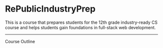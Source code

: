 # RePublicIndustryPrep
This is a course that prepares students for the 12th grade industry-ready CS course and helps students gain foundations in full-stack web development.
<hr>
Course Outline
